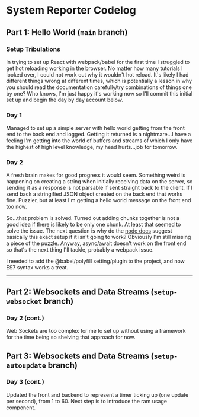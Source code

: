 # System Reporter Codelog

## Part 1: Hello World (`main` branch)

### Setup Tribulations

In trying to set up React with webpack/babel for the first time I struggled to get hot reloading working in the browser. No matter how many tutorials I looked over, I could not work out why it wouldn't hot reload. It's likely I had different things wrong at different times, which is potentially a lesson in why you should read the documentation carefully/try combinations of things one by one? Who knows, I'm just happy it's working now so I'll commit this initial set up and begin the day by day account below.

### Day 1

Managed to set up a simple server with hello world getting from the front end to the back end and logged. Getting it returned is a nightmare...I have a feeling I'm getting into the world of buffers and streams of which I only have the highest of high level knowledge, my head hurts...job for tomorrow.

### Day 2

A fresh brain makes for good progress it would seem. Something weird is happening on creating a string when initially receiving data on the server, so sending it as a response is not parsable if sent straight back to the client. If I send back a stringified JSON object created on the back end that works fine. Puzzler, but at least I'm getting a hello world message on the front end too now.

So...that problem is solved. Turned out adding chunks together is not a good idea if there is likely to be only one chunk. At least that seemed to solve the issue. The next question is why do the [node docs](https://nodejs.dev/learn/get-http-request-body-data-using-nodejs) suggest basically this exact setup if it isn't going to work? Obviously I'm still missing a piece of the puzzle. Anyway, async/await doesn't work on the front end so that's the next thing I'll tackle, probably a webpack issue.

I needed to add the @babel/polyfill setting/plugin to the project, and now ES7 syntax works a treat.

---

## Part 2: Websockets and Data Streams (`setup-websocket` branch)

### Day 2 (cont.)

Web Sockets are too complex for me to set up without using a framework for the time being so shelving that approach for now.

## Part 3: Websockets and Data Streams (`setup-autoupdate` branch)

### Day 3 (cont.)

Updated the front and backend to represent a timer ticking up (one update per second), from 1 to 60. Next step is to introduce the ram usage component.
